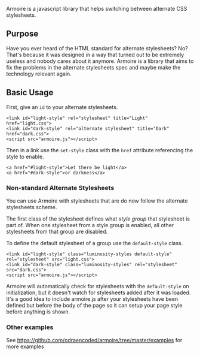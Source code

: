 Armoire is a javascript library that helps switching between alternate CSS stylesheets.

## Purpose

Have you ever heard of the HTML standard for alternate stylesheets? No? That's because it was designed in a way that turned out to be extremely useless and nobody cares about it anymore. Armoire is a library that aims to fix the problems in the alternate stylesheets spec and maybe make the technology relevant again.

## Basic Usage

First, give an `id` to your alternate stylesheets.

    <link id="light-style" rel="stylesheet" title="Light" href="light.css">
    <link id="dark-style" rel="alternate stylesheet" title="Dark" href="dark.css">
    <script src="armoire.js"></script>

Then in a link use the `set-style` class with the `href` attribute referencing the style to enable.

    <a href="#light-style">Let there be light</a>
    <a href="#dark-style">or darkness</a>

### Non-standard Alternate Stylesheets

You can use Armoire with stylesheets that are do now follow the alternate stylesheets scheme.

The first class of the stylesheet defines what *style group* that stylesheet is part of. When one stylesheet from a style group is enabled, all other stylesheets from that group are disabled.

To define the default stylesheet of a group use the `default-style` class.

    <link id="light-style" class="luminosity-styles default-style" rel="stylesheet" src="light.css">
    <link id="dark-style" class="luminosity-styles" rel="stylesheet" src="dark.css">
    <script src="armoire.js"></script>

Armoire will automatically check for stylesheets with the `default-style` on initialization, but it doesn't watch for stylesheets added after it was loaded. It's a good idea to include armoire.js after your stylesheets have been defined but before the body of the page so it can setup your page style before anything is shown.

### Other examples

See https://github.com/odraencoded/armoire/tree/master/examples for more examples